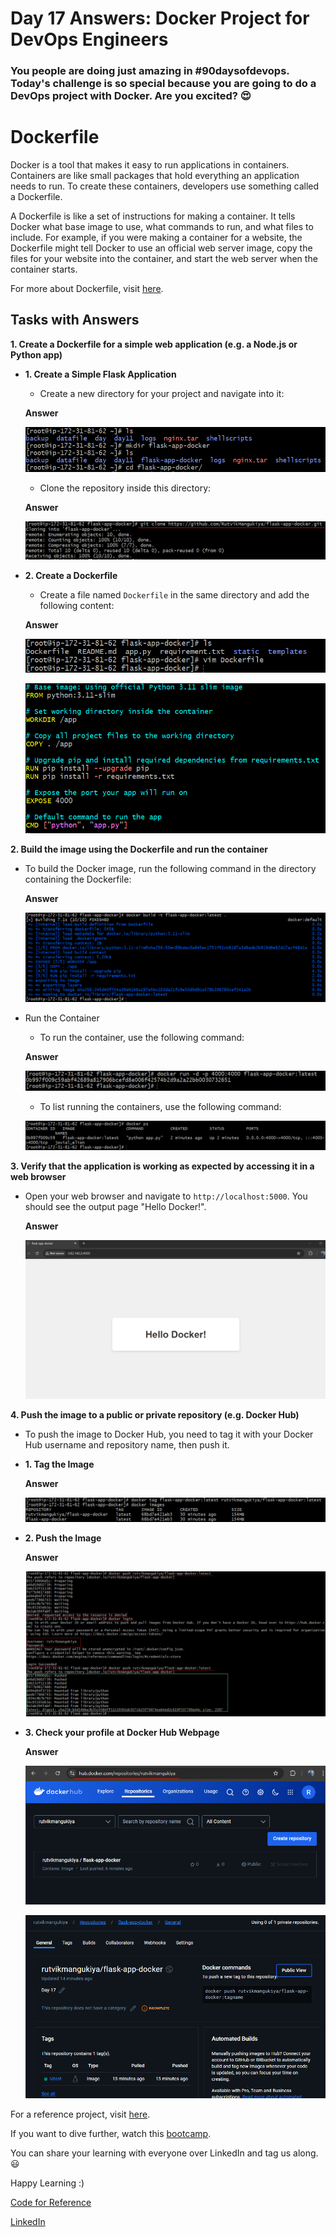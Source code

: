 # Day 17 Answers: Docker Project for DevOps Engineers

### You people are doing just amazing in **#90daysofdevops**. Today's challenge is so special because you are going to do a DevOps project with Docker. Are you excited? 😍

# Dockerfile

Docker is a tool that makes it easy to run applications in containers. Containers are like small packages that hold everything an application needs to run. To create these containers, developers use something called a Dockerfile.

A Dockerfile is like a set of instructions for making a container. It tells Docker what base image to use, what commands to run, and what files to include. For example, if you were making a container for a website, the Dockerfile might tell Docker to use an official web server image, copy the files for your website into the container, and start the web server when the container starts.

For more about Dockerfile, visit [here](https://rushikesh-mashidkar.hashnode.dev/dockerfile-docker-compose-swarm-and-volumes).

## Tasks with Answers

**1. Create a Dockerfile for a simple web application (e.g. a Node.js or Python app)**
   - **1. Create a Simple Flask Application**
      - Create a new directory for your project and navigate into it:

      **Answer**

      ![image](https://github.com/RutvikMangukiya/90DaysOfDevOps/blob/day-17-solution/2024/day17/image/Task1mkdir.png)

      - Clone the repository inside this directory:

      **Answer**

      ![image](https://github.com/RutvikMangukiya/90DaysOfDevOps/blob/day-17-solution/2024/day17/image/T2-git-clone.png)


   - **2. Create a Dockerfile**
      - Create a file named `Dockerfile` in the same directory and add the following content:

      **Answer**

      ![image](https://github.com/RutvikMangukiya/90DaysOfDevOps/blob/day-17-solution/2024/day17/image/T3.1-vim-dockerfile.png)

      ![image](https://github.com/RutvikMangukiya/90DaysOfDevOps/blob/day-17-solution/2024/day17/image/T3-New-dockerfile.png)

**2. Build the image using the Dockerfile and run the container**
   - To build the Docker image, run the following command in the directory containing the Dockerfile:

      **Answer**

      ![image](https://github.com/RutvikMangukiya/90DaysOfDevOps/blob/day-17-solution/2024/day17/image/T4-docker-build.png)

   - Run the Container
      - To run the container, use the following command:

      **Answer**

      ![image](https://github.com/RutvikMangukiya/90DaysOfDevOps/blob/day-17-solution/2024/day17/image/T5-docker-run.png)

      - To list running the containers, use the following command:

      ![image](https://github.com/RutvikMangukiya/90DaysOfDevOps/blob/day-17-solution/2024/day17/image/T6-docker-ps.png)

**3. Verify that the application is working as expected by accessing it in a web browser**
   - Open your web browser and navigate to `http://localhost:5000`. You should see the output page "Hello Docker!".

      **Answer**

      ![image](https://github.com/RutvikMangukiya/90DaysOfDevOps/blob/day-17-solution/2024/day17/image/T7-output.png)

**4. Push the image to a public or private repository (e.g. Docker Hub)**
   - To push the image to Docker Hub, you need to tag it with your Docker Hub username and repository name, then push it.
   - **1. Tag the Image**

      **Answer**

      ![image](https://github.com/RutvikMangukiya/90DaysOfDevOps/blob/day-17-solution/2024/day17/image/T8-docker-tag.png)

   - **2. Push the Image**

      **Answer**

      ![image](https://github.com/RutvikMangukiya/90DaysOfDevOps/blob/day-17-solution/2024/day17/image/T9-Dcoker-push.png)

   - **3. Check your profile at Docker Hub Webpage**

      **Answer**

      ![image](https://github.com/RutvikMangukiya/90DaysOfDevOps/blob/day-17-solution/2024/day17/image/T10-dockerhub.png)

      ![image](https://github.com/RutvikMangukiya/90DaysOfDevOps/blob/day-17-solution/2024/day17/image/T10-Dockerhub-2.png)



For a reference project, visit [here](https://youtu.be/Tevxhn6Odc8).

If you want to dive further, watch this [bootcamp](https://youtube.com/playlist?list=PLlfy9GnSVerRqYJgVYO0UiExj5byjrW8u).

You can share your learning with everyone over LinkedIn and tag us along. 😃

Happy Learning :)

[Code for Reference](https://raw.githubusercontent.com/Bhavin213/90DaysOfDevOps/master/2024/day17/code.txt)

[LinkedIn](https://www.linkedin.com/in/bhavin-savaliya/)
